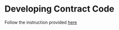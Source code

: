 # Developing Contract Code

Follow the instruction provided [here](https://cloud.ibm.com/docs/services/blockchain/howto?topic=blockchain-develop-vscode)


